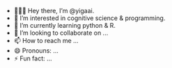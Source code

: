 - 👩🏻‍💻 Hey there, I’m @yigaai.  
- 🧠 I’m interested in cognitive science & programming. 
- 🤖 I’m currently learning python & R. 
- 💞️ I’m looking to collaborate on ...
- 📫 How to reach me ...
- 😄 Pronouns: ...
- ⚡ Fun fact: ...

<!---
yigaai/yigaai is a ✨ special ✨ repository because its `README.md` (this file) appears on your GitHub profile.
You can  the Preview link to take a look at your changes.
--->
